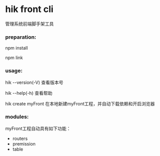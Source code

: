 # hik front cli


管理系统前端脚手架工具

### preparation:

npm install

npm link

### usage:

hik --version(-V) 查看版本号

hik --help(-h) 查看帮助

hik create myFront 在本地新建myFront工程，并自动下载依赖和开启浏览器

### modules:

myFront工程自动具有如下功能：

- routers
- premission
- table

